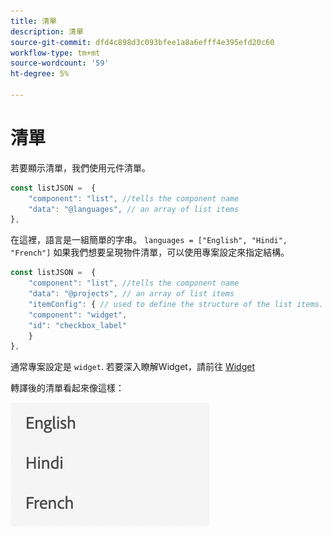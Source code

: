 ```yaml
---
title: 清單
description: 清單
source-git-commit: dfd4c898d3c093bfee1a8a6efff4e395efd20c60
workflow-type: tm+mt
source-wordcount: '59'
ht-degree: 5%

---
```


# 清單

若要顯示清單，我們使用元件清單。

```js title="list.js"
const listJSON =  {
    "component": "list", //tells the component name
    "data": "@languages", // an array of list items
},
```

在這裡，語言是一組簡單的字串。 `languages = ["English", "Hindi", "French"]`
如果我們想要呈現物件清單，可以使用專案設定來指定結構。

```js title="list.js"
const listJSON =  {
    "component": "list", //tells the component name
    "data": "@projects", // an array of list items
    "itemConfig": { // used to define the structure of the list items.
    "component": "widget",
    "id": "checkbox_label"
    }
},
```

通常專案設定是 `widget`. 若要深入瞭解Widget，請前往 [Widget](../Widgets/basic-widget.md)

轉譯後的清單看起來像這樣：

![清單](./imgs/list.png "清單")
